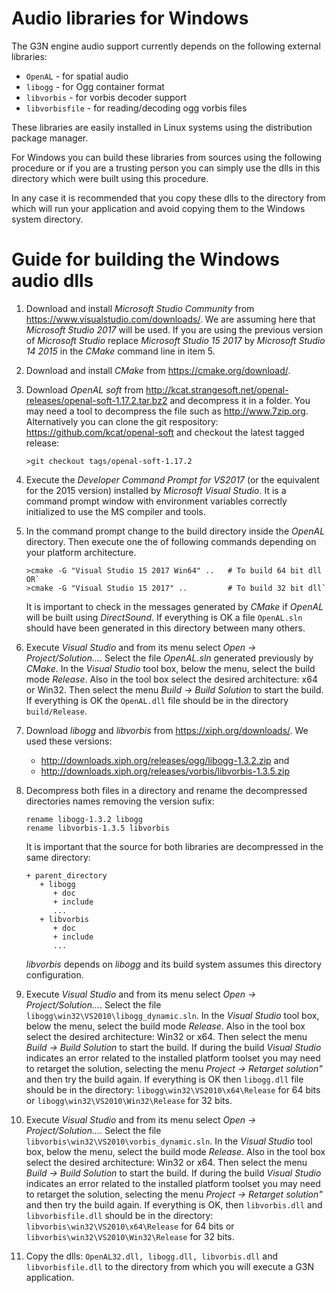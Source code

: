 # Audio libraries for Windows

The G3N engine audio support currently depends on the following external libraries:

- `OpenAL`        - for spatial audio
- `libogg`        - for Ogg container format
- `libvorbis`     - for vorbis decoder support
- `libvorbisfile` - for reading/decoding ogg vorbis files

These libraries are easily installed in Linux systems using the distribution package manager.

For Windows you can build these libraries from sources using the following procedure
or if you are a trusting person you can simply use the dlls in this directory which were
built using this procedure.

In any case it is recommended that you copy these dlls to the directory from which will
run your application and avoid copying them to the Windows system directory.

# Guide for building the Windows audio dlls

1. Download and install *Microsoft Studio Community* from https://www.visualstudio.com/downloads/.
   We are assuming here that *Microsoft Studio 2017* will be used. If you are using the previous
   version of *Microsoft Studio* replace *Microsoft Studio 15 2017* by *Microsoft Studio 14 2015*
   in the *CMake* command line in item 5.

2. Download and install *CMake* from https://cmake.org/download/.

3. Download *OpenAL soft* from http://kcat.strangesoft.net/openal-releases/openal-soft-1.17.2.tar.bz2
   and decompress it in a folder. You may need a tool to decompress the file such as http://www.7zip.org.
   Alternatively you can clone the git respository: https://github.com/kcat/openal-soft
   and checkout the latest tagged release:
   ```
   >git checkout tags/openal-soft-1.17.2
   ```

4. Execute the *Developer Command Prompt for VS2017* (or the equivalent for the 2015 version)
   installed by *Microsoft Visual Studio*.
   It is a command prompt window with environment variables correctly initialized to use
   the MS compiler and tools.

5. In the command prompt change to the build directory inside the *OpenAL* directory.
   Then execute one the of following commands depending on your platform architecture.
   ```
   >cmake -G "Visual Studio 15 2017 Win64" ..   # To build 64 bit dll OR`
   >cmake -G "Visual Studio 15 2017" ..         # To build 32 bit dll`
   ```
   It is important to check in the messages generated by *CMake* if *OpenAL* will be built
   using *DirectSound*.
   If everything is OK a file `OpenAL.sln` should have been generated in this
   directory between many others.

6. Execute *Visual Studio* and from its menu select *Open -> Project/Solution...*.
   Select the file *OpenAL.sln* generated previously by *CMake*.
   In the *Visual Studio* tool box, below the menu, select the build mode *Release*. 
   Also in the tool box select the desired architecture: x64 or Win32.
   Then select the menu *Build -> Build Solution* to start the build.
   If everything is OK the `OpenAL.dll` file should be in the directory `build/Release`.
    
7. Download *libogg* and *libvorbis* from https://xiph.org/downloads/.
   We used these versions:
   - http://downloads.xiph.org/releases/ogg/libogg-1.3.2.zip and
   - http://downloads.xiph.org/releases/vorbis/libvorbis-1.3.5.zip

8. Decompress both files in a directory and rename the decompressed
   directories names removing the version sufix:
   ```
   rename libogg-1.3.2 libogg
   rename libvorbis-1.3.5 libvorbis
   ```

   It is important that the source for both libraries are decompressed in the same
   directory:
   ```
   + parent_directory
      + libogg
         + doc
         + include
         ...
      + libvorbis
         + doc
         + include
         ...
   ```
   *libvorbis* depends on *libogg* and its build system assumes this directory configuration.

9. Execute *Visual Studio* and from its menu select *Open -> Project/Solution...*.
   Select the file `libogg\win32\VS2010\libogg_dynamic.sln`.
   In the *Visual Studio* tool box, below the menu, select the build mode *Release*. 
   Also in the tool box select the desired architecture: Win32 or x64.
   Then select the menu *Build -> Build Solution* to start the build.
   If during the build *Visual Studio* indicates an error related to
   the installed platform toolset you may need to retarget the solution,
   selecting the menu *Project -> Retarget solution"* and then try the build again.
   If everything is OK then `libogg.dll` file should be in the directory:
   `libogg\win32\VS2010\x64\Release` for 64 bits or
   `libogg\win32\VS2010\Win32\Release` for 32 bits.

10. Execute *Visual Studio* and from its menu select *Open -> Project/Solution...*.
   Select the file `libvorbis\win32\VS2010\vorbis_dynamic.sln`.
   In the *Visual Studio* tool box, below the menu, select the build mode *Release*. 
   Also in the tool box select the desired architecture: Win32 or x64.
   Then select the menu *Build -> Build Solution* to start the build.
   If during the build *Visual Studio* indicates an error related to
   the installed platform toolset you may need to retarget the solution,
   selecting the menu *Project -> Retarget solution"* and then try the build again.
   If everything is OK, then `libvorbis.dll` and `libvorbisfile.dll` should be in the directory:
   `libvorbis\win32\VS2010\x64\Release` for 64 bits or
   `libvorbis\win32\VS2010\Win32\Release` for 32 bits.

11. Copy the dlls: `OpenAL32.dll, libogg.dll, libvorbis.dll` and `libvorbisfile.dll`
    to the directory from which you will execute a G3N application.



